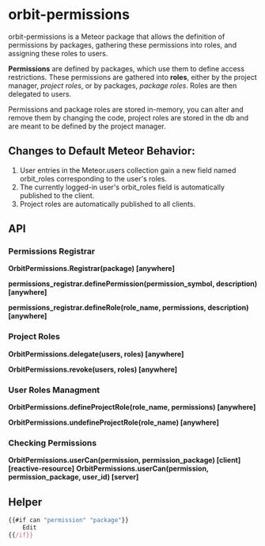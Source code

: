 # orbit-permissions 

orbit-permissions is a Meteor package that allows the definition of permissions
by packages, gathering these permissions into roles, and assigning these roles
to users.

**Permissions** are defined by packages, which use them to define access
restrictions. These permissions are gathered into **roles**, either by the
project manager, *project roles*, or by packages, *package roles*. Roles are
then delegated to users.

Permissions and package roles are stored in-memory, you can alter and remove
them by changing the code, project roles are stored in the db and are meant to
be defined by the project manager.

## Changes to Default Meteor Behavior:

1. User entries in the Meteor.users collection gain a new field named
   orbit\_roles corresponding to the user's roles.
2. The currently logged-in user's orbit\_roles field is automatically published
   to the client.
3. Project roles are automatically published to all clients.

## API

### Permissions Registrar

**OrbitPermissions.Registrar(package) [anywhere]**


**permissions_registrar.definePermission(permission\_symbol, description) [anywhere]**


**permissions_registrar.defineRole(role\_name, permissions, description) [anywhere]**


### Project Roles

**OrbitPermissions.delegate(users, roles) [anywhere]**


**OrbitPermissions.revoke(users, roles) [anywhere]**


### User Roles Managment

**OrbitPermissions.defineProjectRole(role\_name, permissions) [anywhere]**


**OrbitPermissions.undefineProjectRole(role\_name) [anywhere]**


### Checking Permissions

**OrbitPermissions.userCan(permission, permission\_package) [client] [reactive-resource]**
**OrbitPermissions.userCan(permission, permission\_package, user\_id) [server]**

## Helper

```javascript
{{#if can "permission" "package"}}
    Edit
{{/if}}
```
